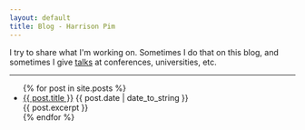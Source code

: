 ```yaml
---
layout: default
title: Blog - Harrison Pim
---
```


I try to share what I'm working on. Sometimes I do that on this blog, and sometimes I give [talks](/talks) at conferences, universities, etc.

---

<ul class="list pl0">
    {% for post in site.posts %}
    <li class="pb3 bb b--black-20 mb3">
        <a href="{{ post.url }}" class="db f2 no-underline b">{{ post.title }}</a>
        <time class="db f4 ttu tracked gray">{{ post.date | date_to_string }}</time>
        <div class="db lh-copy">{{ post.excerpt }}</div>
    </li>
    {% endfor %}
</ul>
